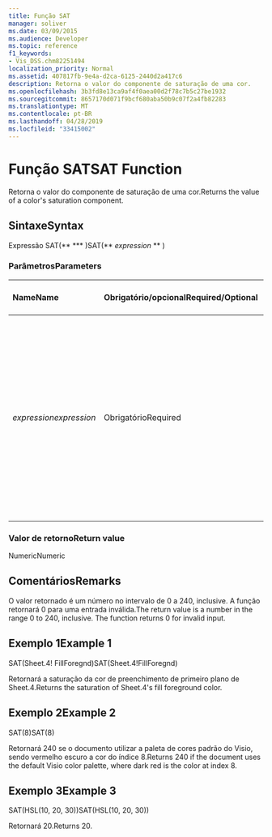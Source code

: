 ```yaml
---
title: Função SAT
manager: soliver
ms.date: 03/09/2015
ms.audience: Developer
ms.topic: reference
f1_keywords:
- Vis_DSS.chm82251494
localization_priority: Normal
ms.assetid: 407817fb-9e4a-d2ca-6125-2440d2a417c6
description: Retorna o valor do componente de saturação de uma cor.
ms.openlocfilehash: 3b3fd8e13ca9af4f0aea00d2f78c7b5c27be1932
ms.sourcegitcommit: 8657170d071f9bcf680aba50b9c07f2a4fb82283
ms.translationtype: MT
ms.contentlocale: pt-BR
ms.lasthandoff: 04/28/2019
ms.locfileid: "33415002"
---
```

# <a name="sat-function"></a><span data-ttu-id="d3a35-103">Função SAT</span><span class="sxs-lookup"><span data-stu-id="d3a35-103">SAT Function</span></span>

<span data-ttu-id="d3a35-104">Retorna o valor do componente de saturação de uma cor.</span><span class="sxs-lookup"><span data-stu-id="d3a35-104">Returns the value of a color's saturation component.</span></span> 
  
## <a name="syntax"></a><span data-ttu-id="d3a35-105">Sintaxe</span><span class="sxs-lookup"><span data-stu-id="d3a35-105">Syntax</span></span>

<span data-ttu-id="d3a35-106">Expressão SAT(\*\* \*\*\* )</span><span class="sxs-lookup"><span data-stu-id="d3a35-106">SAT(\*\* *expression* \*\* )</span></span> 
  
### <a name="parameters"></a><span data-ttu-id="d3a35-107">Parâmetros</span><span class="sxs-lookup"><span data-stu-id="d3a35-107">Parameters</span></span>

|<span data-ttu-id="d3a35-108">**Name**</span><span class="sxs-lookup"><span data-stu-id="d3a35-108">**Name**</span></span>|<span data-ttu-id="d3a35-109">**Obrigatório/opcional**</span><span class="sxs-lookup"><span data-stu-id="d3a35-109">**Required/Optional**</span></span>|<span data-ttu-id="d3a35-110">**Tipo de dados**</span><span class="sxs-lookup"><span data-stu-id="d3a35-110">**Data Type**</span></span>|<span data-ttu-id="d3a35-111">**Descrição**</span><span class="sxs-lookup"><span data-stu-id="d3a35-111">**Description**</span></span>|
|:-----|:-----|:-----|:-----|
| <span data-ttu-id="d3a35-112">_expression_</span><span class="sxs-lookup"><span data-stu-id="d3a35-112">_expression_</span></span> <br/> |<span data-ttu-id="d3a35-113">Obrigatório</span><span class="sxs-lookup"><span data-stu-id="d3a35-113">Required</span></span>  <br/> |<span data-ttu-id="d3a35-114">**Varia**</span><span class="sxs-lookup"><span data-stu-id="d3a35-114">**Varies**</span></span> <br/> |<span data-ttu-id="d3a35-115">Um índice de uma cor na tabela de cores do documento, uma expressão que resulta em uma cor personalizada (como RGB ou HSL) ou uma referência a uma célula que contém um índice de cores ou um resultado de cores.</span><span class="sxs-lookup"><span data-stu-id="d3a35-115">An index of a color in the document's color table, an expression that resolves to a custom color (like RGB or HSL), or a reference to a cell that contains a color index or color result.</span></span>  <br/> |
   
### <a name="return-value"></a><span data-ttu-id="d3a35-116">Valor de retorno</span><span class="sxs-lookup"><span data-stu-id="d3a35-116">Return value</span></span>

<span data-ttu-id="d3a35-117">Numeric</span><span class="sxs-lookup"><span data-stu-id="d3a35-117">Numeric</span></span>
  
## <a name="remarks"></a><span data-ttu-id="d3a35-118">Comentários</span><span class="sxs-lookup"><span data-stu-id="d3a35-118">Remarks</span></span>

<span data-ttu-id="d3a35-p101">O valor retornado é um número no intervalo de 0 a 240, inclusive. A função retornará 0 para uma entrada inválida.</span><span class="sxs-lookup"><span data-stu-id="d3a35-p101">The return value is a number in the range 0 to 240, inclusive. The function returns 0 for invalid input.</span></span>
  
## <a name="example-1"></a><span data-ttu-id="d3a35-121">Exemplo 1</span><span class="sxs-lookup"><span data-stu-id="d3a35-121">Example 1</span></span>

<span data-ttu-id="d3a35-122">SAT(Sheet.4! FillForegnd)</span><span class="sxs-lookup"><span data-stu-id="d3a35-122">SAT(Sheet.4!FillForegnd)</span></span>
  
<span data-ttu-id="d3a35-123">Retornará a saturação da cor de preenchimento de primeiro plano de Sheet.4.</span><span class="sxs-lookup"><span data-stu-id="d3a35-123">Returns the saturation of Sheet.4's fill foreground color.</span></span>
  
## <a name="example-2"></a><span data-ttu-id="d3a35-124">Exemplo 2</span><span class="sxs-lookup"><span data-stu-id="d3a35-124">Example 2</span></span>

<span data-ttu-id="d3a35-125">SAT(8)</span><span class="sxs-lookup"><span data-stu-id="d3a35-125">SAT(8)</span></span>
  
<span data-ttu-id="d3a35-126">Retornará 240 se o documento utilizar a paleta de cores padrão do Visio, sendo vermelho escuro a cor do índice 8.</span><span class="sxs-lookup"><span data-stu-id="d3a35-126">Returns 240 if the document uses the default Visio color palette, where dark red is the color at index 8.</span></span>
  
## <a name="example-3"></a><span data-ttu-id="d3a35-127">Exemplo 3</span><span class="sxs-lookup"><span data-stu-id="d3a35-127">Example 3</span></span>

<span data-ttu-id="d3a35-128">SAT(HSL(10, 20, 30))</span><span class="sxs-lookup"><span data-stu-id="d3a35-128">SAT(HSL(10, 20, 30))</span></span>
  
<span data-ttu-id="d3a35-129">Retornará 20.</span><span class="sxs-lookup"><span data-stu-id="d3a35-129">Returns 20.</span></span>
  

